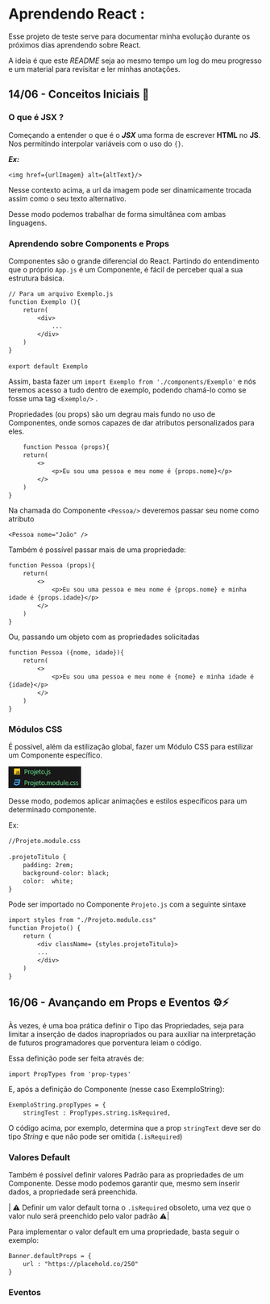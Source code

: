 # Aprendendo React :
Esse projeto de teste serve para documentar minha evolução durante os próximos dias aprendendo sobre React.

A ideia é que este *README* seja ao mesmo tempo um log do meu progresso e um material para revisitar e ler minhas anotações.

## 14/06 - Conceitos Iniciais 📝
### O que é JSX ?
Começando a entender o que é o ***JSX*** uma forma de escrever **HTML** no **JS**.
Nos permitindo interpolar variáveis com o uso do ```{}```.

***Ex:***
```
<img href={urlImagem} alt={altText}/>
```
Nesse contexto acima, a url da imagem pode ser dinamicamente trocada assim como o seu texto alternativo.

Desse modo podemos trabalhar de forma simultânea com ambas linguagens.

### Aprendendo sobre Components e Props
Componentes são o grande diferencial do React. Partindo do entendimento que o próprio `App.js` é um Componente, é fácil de perceber qual a sua estrutura básica.
```
// Para um arquivo Exemplo.js
function Exemplo (){
    return(
        <div>
            ...
        </div>
    )
}

export default Exemplo

```
Assim, basta fazer um `import Exemplo from './components/Exemplo'` e nós teremos acesso a tudo dentro de exemplo, podendo chamá-lo como se fosse uma tag `<Exemplo/>` .

Propriedades (ou props) são um degrau mais fundo no uso de Componentes, onde somos capazes de dar atributos personalizados para eles.

```
    function Pessoa (props){
    return(
        <>
            <p>Eu sou uma pessoa e meu nome é {props.nome}</p>
        </>
    )
}
```
Na chamada do Componente `<Pessoa/>` deveremos passar seu nome como atributo
```
<Pessoa nome="João" />
```
Também é possível passar mais de uma propriedade:
```
function Pessoa (props){
    return(
        <>
            <p>Eu sou uma pessoa e meu nome é {props.nome} e minha idade é {props.idade}</p>
        </>
    )
}
```
Ou, passando um objeto com as propriedades solicitadas
```
function Pessoa ({nome, idade}){
    return(
        <>
            <p>Eu sou uma pessoa e meu nome é {nome} e minha idade é {idade}</p>
        </>
    )
}
```
### Módulos CSS
É possível, além da estilização global, fazer um Módulo CSS para estilizar um Componente específico.

![Exemplo Nome](./readme-src/cssmodules.png)

Desse modo, podemos aplicar animações e estilos específicos para um determinado componente.

Ex:
```
//Projeto.module.css

.projetoTitulo {
    padding: 2rem;
    background-color: black;
    color:  white;
}
```
Pode ser importado no Componente `Projeto.js` com a seguinte sintaxe

```
import styles from "./Projeto.module.css"
function Projeto() {
    return (
        <div className= {styles.projetoTitulo}>
        ...
        </div>
    )
}
```

## 16/06 - Avançando em Props e Eventos ⚙️⚡
Às vezes, é uma boa prática definir o Tipo das Propriedades, seja para limitar a inserção de dados inapropriados ou para auxiliar na interpretação de futuros programadores que porventura leiam o código.

Essa definição pode ser feita através de: 
```
import PropTypes from 'prop-types'
```
E, após a definição do Componente (nesse caso ExemploString):
```
ExemploString.propTypes = {
    stringTest : PropTypes.string.isRequired,
```
O código acima, por exemplo, determina que a prop `stringText` deve ser do tipo *String* e que não pode ser omitida (`.isRequired`)

### Valores Default
Também é possível definir valores Padrão para as propriedades de um Componente. Desse modo podemos garantir que, mesmo sem inserir dados, a propriedade será preenchida.

| ⚠️ Definir um valor default torna o `.isRequired` obsoleto, uma vez que o valor nulo será preenchido pelo valor padrão ⚠️| 

Para implementar o valor default em uma propriedade, basta seguir o exemplo:
```
Banner.defaultProps = {
    url : "https://placehold.co/250"
}
```

### Eventos